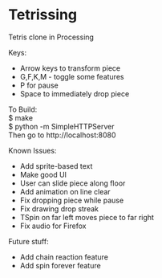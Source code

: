 Tetrissing
==========

Tetris clone in Processing

Keys:
 - Arrow keys to transform piece
 - G,F,K,M - toggle some features
 - P for pause
 - Space to immediately drop piece

To Build:  
 $ make  
 $ python -m SimpleHTTPServer  
Then go to http://localhost:8080 

Known Issues:
 - Add sprite-based text
 - Make good UI
 - User can slide piece along floor
 - Add animation on line clear
 - Fix dropping piece while pause
 - Fix drawing drop streak
 - TSpin on far left moves piece to far right
 - Fix audio for Firefox

Future stuff:
 - Add chain reaction feature
 - Add spin forever feature
